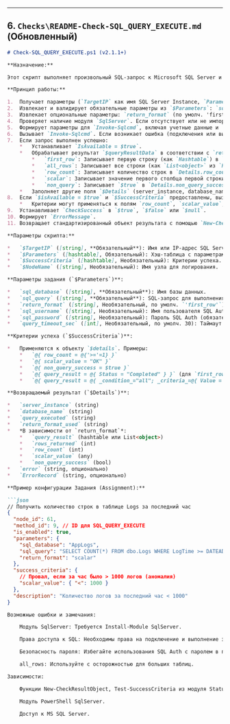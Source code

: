 
---
**6. `Checks\README-Check-SQL_QUERY_EXECUTE.md` (Обновленный)**
---
```markdown
# Check-SQL_QUERY_EXECUTE.ps1 (v2.1.1+)

**Назначение:**

Этот скрипт выполняет произвольный SQL-запрос к Microsoft SQL Server и возвращает результат в заданном формате.

**Принцип работы:**

1.  Получает параметры (`TargetIP` как имя SQL Server Instance, `Parameters`, `SuccessCriteria`, `NodeName`) от диспетчера.
2.  Извлекает и валидирует обязательные параметры из `$Parameters`: `sql_database`, `sql_query`.
3.  Извлекает опциональные параметры: `return_format` (по умолч. 'first_row'), `sql_username`, `sql_password`, `query_timeout_sec` (по умолч. 30). Проверяет их корректность.
4.  Проверяет наличие модуля `SqlServer`. Если отсутствует или не импортируется, генерирует ошибку (`IsAvailable = $false`).
5.  Формирует параметры для `Invoke-Sqlcmd`, включая учетные данные и `OutputSqlErrors = $true`.
6.  Вызывает `Invoke-Sqlcmd`. Если возникает ошибка (подключения или выполнения SQL), устанавливает `IsAvailable = $false` и записывает ошибку.
7.  Если запрос выполнен успешно:
    *   Устанавливает `IsAvailable = $true`.
    *   Обрабатывает результат `$queryResultData` в соответствии с `return_format`:
        *   `first_row`: Записывает первую строку (как `Hashtable`) в `Details.query_result` и количество строк в `Details.rows_returned`.
        *   `all_rows`: Записывает все строки (как `List<object>` из `Hashtable`) в `Details.query_result` и количество в `Details.rows_returned`.
        *   `row_count`: Записывает количество строк в `Details.row_count`.
        *   `scalar`: Записывает значение первого столбца первой строки в `Details.scalar_value`.
        *   `non_query`: Записывает `$true` в `Details.non_query_success`.
    *   Заполняет другие поля `$Details` (server_instance, database_name и т.д.).
8.  Если `$isAvailable = $true` и `$SuccessCriteria` предоставлены, вызывает `Test-SuccessCriteria -DetailsObject $details -CriteriaObject $SuccessCriteria`.
    *   Критерии могут применяться к полям `row_count`, `scalar_value`, `non_query_success`, `query_result` (если это хэш) или к массиву `query_result` (если `all_rows`).
9.  Устанавливает `CheckSuccess` в `$true`, `$false` или `$null`.
10. Формирует `ErrorMessage`.
11. Возвращает стандартизированный объект результата с помощью `New-CheckResultObject`.

**Параметры скрипта:**

*   `$TargetIP` ([string], **Обязательный**): Имя или IP-адрес SQL Server instance.
*   `$Parameters` ([hashtable], Обязательный): Хэш-таблица с параметрами SQL.
*   `$SuccessCriteria` ([hashtable], Необязательный): Критерии успеха.
*   `$NodeName` ([string], Необязательный): Имя узла для логирования.

**Параметры задания (`$Parameters`)**:

*   `sql_database` ([string], **Обязательный**): Имя базы данных.
*   `sql_query` ([string], **Обязательный**): SQL-запрос для выполнения.
*   `return_format` ([string], Необязательный, по умолч. `'first_row'`): Формат результата (`first_row`, `all_rows`, `row_count`, `scalar`, `non_query`).
*   `sql_username` ([string], Необязательный): Имя пользователя SQL Auth.
*   `sql_password` ([string], Необязательный): Пароль SQL Auth (обязателен при `sql_username`). **Небезопасно.**
*   `query_timeout_sec` ([int], Необязательный, по умолч. 30): Таймаут запроса.

**Критерии успеха (`$SuccessCriteria`)**:

*   Применяются к объекту `$details`. Примеры:
    *   `@{ row_count = @{'>='=1} }`
    *   `@{ scalar_value = "OK" }`
    *   `@{ non_query_success = $true }`
    *   `@{ query_result = @{ Status = "Completed" } }` (для `first_row`)
    *   `@{ query_result = @{ _condition_="all"; _criteria_=@{ Value = @{">"=0} } } }` (для `all_rows`)

**Возвращаемый результат (`$Details`)**:

*   `server_instance` (string)
*   `database_name` (string)
*   `query_executed` (string)
*   `return_format_used` (string)
*   *В зависимости от `return_format`*:
    *   `query_result` (hashtable или List<object>)
    *   `rows_returned` (int)
    *   `row_count` (int)
    *   `scalar_value` (any)
    *   `non_query_success` (bool)
*   `error` (string, опционально)
*   `ErrorRecord` (string, опционально)

**Пример конфигурации Задания (Assignment):**

```json
// Получить количество строк в таблице Logs за последний час
{
  "node_id": 61,
  "method_id": 9, // ID для SQL_QUERY_EXECUTE
  "is_enabled": true,
  "parameters": {
    "sql_database": "AppLogs",
    "sql_query": "SELECT COUNT(*) FROM dbo.Logs WHERE LogTime >= DATEADD(hour, -1, GETUTCDATE())",
    "return_format": "scalar" 
  },
  "success_criteria": {
    // Провал, если за час было > 1000 логов (аномалия)
    "scalar_value": { "<": 1000 } 
  },
  "description": "Количество логов за последний час < 1000"
}

Возможные ошибки и замечания:

    Модуль SqlServer: Требуется Install-Module SqlServer.

    Права доступа к SQL: Необходимы права на подключение и выполнение запроса.

    Безопасность пароля: Избегайте использования SQL Auth с паролем в параметрах.

    all_rows: Используйте с осторожностью для больших таблиц.

Зависимости:

    Функции New-CheckResultObject, Test-SuccessCriteria из модуля StatusMonitorAgentUtils.psm1.

    Модуль PowerShell SqlServer.

    Доступ к MS SQL Server.
